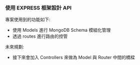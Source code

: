 ### 使用 EXPRESS 框架設計 API

專案使用到的功能如下:

- 使用 Models 進行 MongoDB Schema 模組化管理
- 透過 routes 進行路由的控管

未來規劃:

- 接下來會加入 Controllers 來做為 Model 與 Router 中間的橋樑
